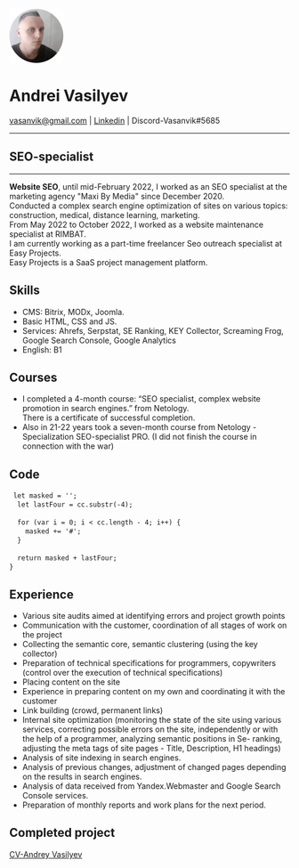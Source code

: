 ![Vasanvik](image/Vasanvik.jpg)
# Andrei Vasilyev
vasanvik@gmail.com | [Linkedin](https://www.linkedin.com/in/andrei-vasilyev/) | Discord-Vasanvik#5685  
_____________
## SEO-specialist
________
**Website SEO**, until mid-February 2022, I worked as an SEO specialist at the marketing agency "Maxi By Media" since December 2020.<br>
Conducted a complex search engine optimization of sites on various topics: construction, medical, distance learning, marketing.<br>
From May 2022 to October 2022, I worked as a website maintenance specialist at RIMBAT.<br>
I am currently working as a part-time freelancer Seo outreach specialist at Easy Projects.<br>
Easy Projects is a SaaS project management platform.

## Skills
* CMS: Bitrix, MODx, Joomla.<br>
* Basic HTML, CSS and JS.<br>
* Services: Ahrefs, Serpstat, SE Ranking, KEY Collector, Screaming Frog, Google Search Console, Google Analytics<br>
* English: B1<br>

## Courses
<ul>
 <li>
I completed a 4-month course: “SEO specialist, complex website promotion in search engines.” from Netology.<br>
There is a certificate of successful completion.</li>
<li> 
Also in 21-22 years took a seven-month course from Netology - Specialization SEO-specialist PRO.
(I did not finish the course in connection with the war)</li>
</ul>

## Code
```
 let masked = '';
  let lastFour = cc.substr(-4);

  for (var i = 0; i < cc.length - 4; i++) {
    masked += '#';
  }

  return masked + lastFour;
}
```
## Experience
- Various site audits aimed at identifying errors and project growth points
- Communication with the customer, coordination of all stages of work on the project
- Collecting the semantic core, semantic clustering (using the key collector)
- Preparation of technical specifications for programmers, copywriters (control over the execution of technical specifications)
- Placing content on the site
- Experience in preparing content on my own and coordinating it with the customer
- Link building (crowd, permanent links)
- Internal site optimization (monitoring the state of the site using various services, correcting possible errors on the site, independently or with the help of a programmer, analyzing semantic positions in Se- ranking, adjusting the meta tags of site pages - Title, Description, H1 headings)
- Analysis of site indexing in search engines.
- Analysis of previous changes, adjustment of changed pages depending on the results in search engines.
- Analysis of data received from Yandex.Webmaster and Google Search Console services.
- Preparation of monthly reports and work plans for the next period.

## Completed project
[CV-Andrey Vasilyev](https://vasanvik.github.io/rsschool-cv/cv)

